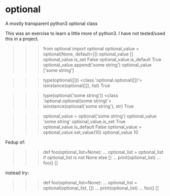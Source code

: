 # optional
A mostly transparent python3 optional class

This was an exercise to learn a little more of python3. I have not tested/used this in a project.


>>> from optional import optional
>>> optional_value = optional(None, default=[])
>>> optional_value
[]
>>> optional_value.is_set
False
>>> optional_value.is_default
True
>>> optional_value.append('some string')
>>> optional_value
['some string']

>>> type(optional([]))
<class 'optional.optional([])'>
>>> isinstance(optional([]), list)
True

>>> type(optional('some string'))
<class 'optional.optional(some string)'>
>>> isinstance(optional('some string'), str)
True

>>> optional_value = optional('some string')
>>> optional_value
'some string'
>>> optional_value.is_set
True
>>> optional_value.is_default
False
>>> optional_value = optional_value.set_value(10)
>>> optional_value
10

Fedup of:


>>> def foo(optional_list=None):
...     optional_list = optional_list if optional_list is not None else []
...     print(optional_list)
... 
>>> foo()
[]

instead try:

>>> def foo(optional_list=None):
...     optional_list = optional(optional_list, [])
...     print(optional_list)
... 
>>> foo()
[]


